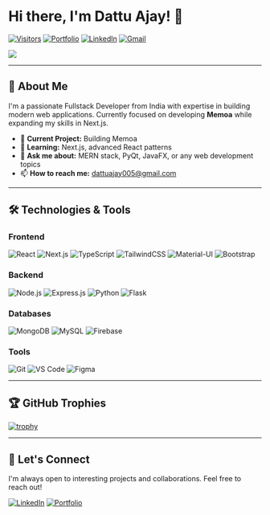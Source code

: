 # Hi there, I'm Dattu Ajay! 👋

[![Visitors](https://visitor-badge.laobi.icu/badge?page_id=ajaydattu.ajaydattu)](https://github.com/ajaydattu)
[![Portfolio](https://img.shields.io/badge/Portfolio-FF5722?style=flat&logo=todoist&logoColor=white)](https://ajaydattu.netlify.app/)
[![LinkedIn](https://img.shields.io/badge/LinkedIn-0077B5?style=flat&logo=linkedin&logoColor=white)](https://linkedin.com/in/ajaydattu005)
[![Gmail](https://img.shields.io/badge/Gmail-D14836?style=flat&logo=gmail&logoColor=white)](mailto:dattuajay005@gmail.com)

<img src="https://user-images.githubusercontent.com/73928744/182041587-527d010a-80d3-4b57-bd99-c2be13c1a516.png" style="max-width: 100%; height: auto;" />

---

## 🚀 About Me

I'm a passionate Fullstack Developer from India with expertise in building modern web applications. Currently focused on developing **Memoa** while expanding my skills in Next.js.

- 🔭 **Current Project:** Building Memoa
- 🌱 **Learning:** Next.js, advanced React patterns
- 💬 **Ask me about:** MERN stack, PyQt, JavaFX, or any web development topics
- 📫 **How to reach me:** dattuajay005@gmail.com

---

## 🛠️ Technologies & Tools

### Frontend
![React](https://img.shields.io/badge/React-20232A?style=flat&logo=react&logoColor=61DAFB)
![Next.js](https://img.shields.io/badge/Next.js-000000?style=flat&logo=nextdotjs&logoColor=white)
![TypeScript](https://img.shields.io/badge/TypeScript-007ACC?style=flat&logo=typescript&logoColor=white)
![TailwindCSS](https://img.shields.io/badge/Tailwind_CSS-38B2AC?style=flat&logo=tailwind-css&logoColor=white)
![Material-UI](https://img.shields.io/badge/Material--UI-0081CB?style=flat&logo=mui&logoColor=white)
![Bootstrap](https://img.shields.io/badge/Bootstrap-563D7C?style=flat&logo=bootstrap&logoColor=white)

### Backend
![Node.js](https://img.shields.io/badge/Node.js-339933?style=flat&logo=nodedotjs&logoColor=white)
![Express.js](https://img.shields.io/badge/Express.js-000000?style=flat&logo=express&logoColor=white)
![Python](https://img.shields.io/badge/Python-3776AB?style=flat&logo=python&logoColor=white)
![Flask](https://img.shields.io/badge/Flask-000000?style=flat&logo=flask&logoColor=white)

### Databases
![MongoDB](https://img.shields.io/badge/MongoDB-4EA94B?style=flat&logo=mongodb&logoColor=white)
![MySQL](https://img.shields.io/badge/MySQL-005C84?style=flat&logo=mysql&logoColor=white)
![Firebase](https://img.shields.io/badge/Firebase-039BE5?style=flat&logo=Firebase&logoColor=white)

### Tools
![Git](https://img.shields.io/badge/Git-F05032?style=flat&logo=git&logoColor=white)
![VS Code](https://img.shields.io/badge/VS_Code-007ACC?style=flat&logo=visual-studio-code&logoColor=white)
![Figma](https://img.shields.io/badge/Figma-F24E1E?style=flat&logo=figma&logoColor=white)

---

## 🏆 GitHub Trophies

[![trophy](https://github-profile-trophy.vercel.app/?username=ajaydattu&theme=onedark&row=1)](https://github.com/ryo-ma/github-profile-trophy)

---

## 🤝 Let's Connect

I'm always open to interesting projects and collaborations. Feel free to reach out!

[![LinkedIn](https://img.shields.io/badge/LinkedIn-0077B5?style=for-the-badge&logo=linkedin&logoColor=white)](https://linkedin.com/in/ajaydattu005)
[![Portfolio](https://img.shields.io/badge/Portfolio-FF5722?style=for-the-badge&logo=todoist&logoColor=white)](https://ajaydattu005.netlify.app/)
